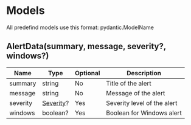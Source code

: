 # Models
All predefind models use this format: pydantic.ModelName

## AlertData(summary, message, severity?, windows?)
| Name | Type | Optional | Description |
|-----------|-------------|----------|-------------|
| summary   | string | No | Title of the alert |
| message   | string | No | Message of the alert |
| severity  | [Severity](ttps://github.com/Wis-Selfbot/Wis-Docs/blob/main/literals.md#severity)? | Yes | Severity level of the alert |
| windows   | boolean? | Yes | Boolean for Windows alert |